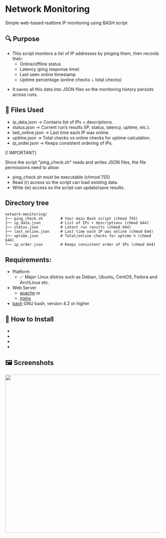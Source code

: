 # Network Monitoring
Simple web-based realtime IP monitoring using BASH script

## 🔍 Purpose

* This script monitors a list of IP addresses by pinging them, then records their:
  * Online/offline status
  * Latency (ping response time)
  * Last seen online timestamp
  * Uptime percentage (online checks ÷ total checks)
- It saves all this data into JSON files so the monitoring history persists across runs.

## 📂 Files Used

* ip_data.json      → Contains list of IPs + descriptions.
* status.json       → Current run’s results (IP, status, latency, uptime, etc.).
* last_online.json  → Last time each IP was online.
* uptime.json       → Total checks vs online checks for uptime calculation.
* ip_order.json     → Keeps consistent ordering of IPs.

[! IMPORTANT]

Since the script "ping_check.sh" reads and writes JSON files, the file permissions need to allow:
* ping_check.sh must be executable (chmod 755)
* Read (r) access so the script can load existing data.
* Write (w) access so the script can update/save results.

## Directory tree
```
network-monitoring/
├── ping_check.sh        # Your main Bash script (chmod 755)
├── ip_data.json         # List of IPs + descriptions (chmod 644)
├── status.json          # Latest run results (chmod 644)
├── last_online.json     # Last time each IP was online (chmod 644)
├── uptime.json          # Total/online checks for uptime % (chmod 644)
└── ip_order.json        # Keeps consistent order of IPs (chmod 644)
```

## Requirements:
- Platform
  - ✅ Major Linux distros such as Debian, Ubuntu, CentOS, Fedora and ArchLinux etc.
- Web Server
  - [apache](https://httpd.apache.org/) or 
  - [nginx](https://nginx.org/)
- [bash](https://www.gnu.org/software/bash/) GNU bash, version 4.2 or higher

## 🔧 How to Install
- 
-
-
-

## 🖼 Screenshots

<img src="" width="512" alt="" />